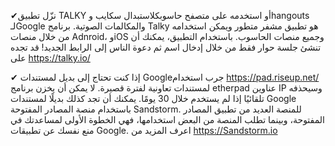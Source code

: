 
✔نزّل تطبيق TALKY أو استخدمه على متصفح حاسوبكلاستبدال سكايب وhangouts لـGoogle والمكالمات الصوتية. برنامج Talky هو تطبيق مشفر متطور ويمكن استخدامه من خلال منصات Adnroid، وiOS وجميع منصات الحاسوب. باستخدام التطبيق، يمكنك أن تنشئ جلسة حوار فقط من خلال إدخال اسم ثم دعوة الناس إلى الرابط الجديد! قد تجده على https://talky.io/

✔ إذا كنت تحتاج إلى بديل لمستندات Googleجرب استخدام https://pad.riseup.net/ لمستندات تعاونية لفترة قصيرة.  لا يمكن أن يخزن برنامج etherpad عناوين IP وسيحذفه تلقائيًا إذا لم يستخدم خلال 30 يومًا. يمكنك أن تجد كذلك بديلًا لمستندات Google باستخدام منصة المصادر المفتوحة Sandstorm. للمنصة العديد من تطبيق المصادر المفتوحة، وبينما تطلب المنصة من البعض استخدامها، فهي الخطوة الأولى لمساعدتك في منع نفسك عن تطبيقات Google. اعرف المزيد من https://Sandstorm.io